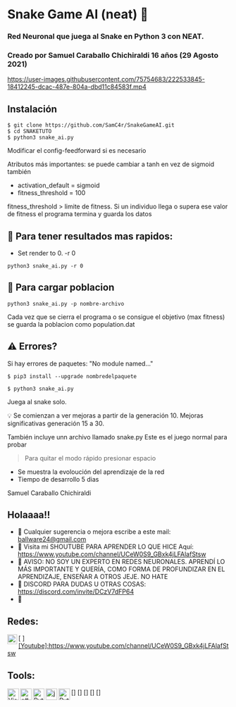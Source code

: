
Snake Game AI (neat) 🐍
=====
### Red Neuronal que juega al Snake en Python 3 con NEAT. 
### Creado por Samuel Caraballo Chichiraldi 16 años (29 Agosto 2021)






https://user-images.githubusercontent.com/75754683/222533845-18412245-dcac-487e-804a-dbd11c84583f.mp4





Instalación
------------

```
$ git clone https://github.com/SamC4r/SnakeGameAI.git
$ cd SNAKETUTO
$ python3 snake_ai.py
```

Modificar el config-feedforward si es necesario

Atributos más importantes:
se puede cambiar a tanh en vez de sigmoid también
- activation_default = sigmoid 
- fitness_threshold     = 100          

fitness_threshold > limite de fitness. Si un individuo llega o supera ese valor de fitness el programa termina y guarda los datos

👀 Para tener resultados mas rapidos:
------------
- Set render to 0. -r 0

```python3 snake_ai.py -r 0```


🐍 Para cargar poblacion 
------------

```python3 snake_ai.py -p nombre-archivo```

Cada vez que se cierra el programa o se consigue el objetivo (max fitness) se guarda la poblacion como population.dat


⚠️ Errores?
------------

Si hay errores de paquetes: "No module named..."

```
$ pip3 install --upgrade nombredelpaquete

$ python3 snake_ai.py
```


Juega al snake solo.

💡 Se comienzan a ver mejoras a partir de la generación 10.
Mejoras significativas generación 15 a 30. 


También incluye unn archivo llamado snake.py Este es el juego normal para probar

> Para quitar el modo rápido presionar espacio

- Se muestra la evoloución del aprendizaje de la red
- Tiempo de desarrollo 5 dias

Samuel Caraballo Chichiraldi 




## Holaaaa!!

- 🔭 Cualquier sugerencia o mejora escribe a este mail: ballware24@gmail.com
- 🌱 Visita mi SHOUTUBE PARA APRENDER LO QUE HICE Aquí: https://www.youtube.com/channel/UCeW0S9_GBxk4jLFAlafStsw
- 👯 AVISO: NO SOY UN EXPERTO EN REDES NEURONALES. APRENDÍ LO MÁS IMPORTANTE Y QUERÍA, COMO FORMA DE PROFUNDIZAR EN EL APRENDIZAJE, ENSEÑAR A OTROS JEJE. NO HATE 
- 🥅 DISCORD PARA DUDAS U OTRAS COSAS: https://discord.com/invite/DCzV7dFP64
- 🏀 

Redes:
-----------

[<img align="left" alt="codeSTACKr | YouTube" width="22px" src="https://cdn.jsdelivr.net/npm/simple-icons@v3/icons/youtube.svg" /> <a href="https://www.youtube.com/channel/UCeW0S9_GBxk4jLFAlafStsw"/>]
[Youtube]:https://www.youtube.com/channel/UCeW0S9_GBxk4jLFAlafStsw

## Tools:

[<img align="left" alt="Visual Studio Code" width="26px" src="https://raw.githubusercontent.com/github/explore/80688e429a7d4ef2fca1e82350fe8e3517d3494d/topics/visual-studio-code/visual-studio-code.png" />]
[<img align="left" alt="c#" width="26px" src="https://seeklogo.com/images/C/c-sharp-c-logo-02F17714BA-seeklogo.com.png" />]
[<img align="left" alt="Python" width="26px" src="https://upload.wikimedia.org/wikipedia/commons/thumb/c/c3/Python-logo-notext.svg/768px-Python-logo-notext.svg.png" />]
[<img align="left" alt="java" width="26px" src="https://cdn.worldvectorlogo.com/logos/java.svg" />]
[<img align="left" alt="Python" width="26px" src="https://i.pinimg.com/originals/f2/43/4c/f2434c3a2df5758d16d5d7cf5ed8d130.jpg" />]







